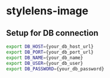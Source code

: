 # stylelens-image


## Setup for DB connection
```bash
export DB_HOST={your_db_host_url}
export DB_PORT={your_db_port_url}
export DB_NAME={your_db_name}
export DB_USER={your_db_user}
export DB_PASSWORD={your_db_password}
```
